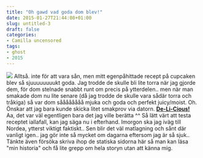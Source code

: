 ```yaml
---
title: "Oh gawd vad goda dom blev!"
date: 2015-01-27T21:44:08+01:00
slug: untitled-3
draft: false
categories:
- Camilla uncensored
tags:
- ghost
- 2015
---
```


![](/assets/images/ghost/2015/01/20150127_125633.jpg)
Alltså. inte för att vara sån, men mitt egenpåhittade recept på cupcaken blev så sjuuuuuuuukt goda. Jag trodde de skulle bli lite torra när jag gjorde dem, för dom stelnade snabbt runt om precis på ytterdelen.. men när man smakade dom nu lite senare (då jag trodde de skulle vara sådär torra och tråkiga) så var dom såååååååå mjuka och goda och perfekt juicy/moist. Oh. Önskar att jag bara kunde skicka litet smakprov via datorn. <u>**De-Li-Cious!**</u><br>
Aa, det var väl egentligen bara det jag ville berätta ^^ Så lätt värt att testa receptet iallafall, kan jag säga nu i efterhand.
Imorgon ska jag iväg till Nordea, ytterst viktigt faktiskt..
Sen blir det väl matlagning och sånt där vanligt igen.. jag gör inte så mycket om dagarna eftersom jag är så sjuk.. 
Tänkte även försöka skriva ihop de statiska sidorna här så man kan läsa "min historia" och få lite grepp om hela storyn utan att känna mig.
